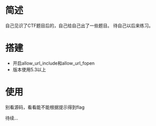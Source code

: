 # 简述
自己见识了CTF题目后的，自己给自己出了一些题目。
待自己以后来练习。

# 搭建
 - 开启allow_url_include和allow_url_fopen
 - 版本使用5.3以上

# 使用
别看源码，看看能不能根据提示得到flag

待续...
